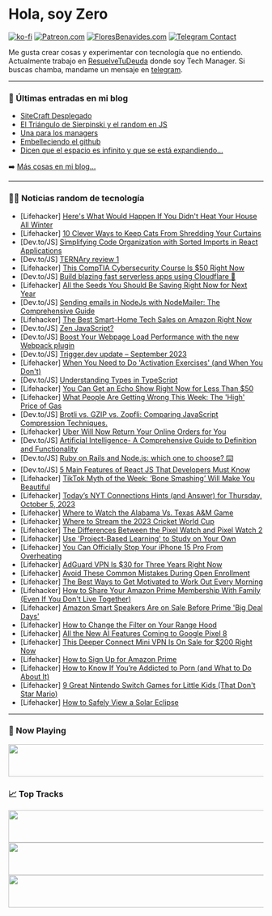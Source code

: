 # Hola, soy Zero

[![ko-fi](https://ko-fi.com/img/githubbutton_sm.svg)](https://ko-fi.com/J3J4N0LUK)
[![Patreon.com](https://img.shields.io/endpoint.svg?url=https%3A%2F%2Fshieldsio-patreon.vercel.app%2Fapi%3Fusername%3Dzerodragon%26type%3Dpatrons&style=for-the-badge)](https://patreon.com/zerodragon)
[![FloresBenavides.com](https://img.shields.io/website?down_message=oops&label=MiBlog&style=for-the-badge&up_message=online&url=https%3A%2F%2Ffloresbenavides.com)](https://floresbenavides.com)
[![Telegram Contact](https://img.shields.io/badge/escr%C3%ADbeme-ZeroDragon-%2326A5E4?style=for-the-badge&logo=telegram)](https://t.me/zerodragon)

Me gusta crear cosas y experimentar con tecnología que no entiendo.
Actualmente trabajo en [ResuelveTuDeuda](http://github.com/resuelve) donde soy Tech Manager.
Si buscas chamba, mandame un mensaje en [telegram](https://t.me/zerodragon).

---

### 📕 Últimas entradas en mi blog
<!-- BLOG-POST-LIST:START -->
- [SiteCraft Desplegado](https://floresbenavides.com/sitecraft-desplegado/)
- [El Triángulo de Sierpinski y el random en JS](https://floresbenavides.com/el-triangulo-de-sierpinski-y-el-random-en-js/)
- [Una para los managers](https://floresbenavides.com/una-para-los-managers/)
- [Embelleciendo el github](https://floresbenavides.com/embelleciendo-el-github/)
- [Dicen que el espacio es infinito y que se está expandiendo…](https://floresbenavides.com/dicen-que-el-espacio-es-infinito-y-que-se-esta-expandiendo/)
<!-- BLOG-POST-LIST:END -->

➡️ [Más cosas en mi blog...](https://floresbenavides.com)

---

### 👨‍💻 Noticias random de tecnología
<!-- TECH-POSTS:START -->
- [Lifehacker] [Here&#39;s What Would Happen If You Didn&#39;t Heat Your House All Winter](https://lifehacker.com/heres-what-would-happen-if-you-didnt-heat-your-house-al-1850902659)
- [Lifehacker] [10 Clever Ways to Keep Cats From Shredding Your Curtains](https://lifehacker.com/10-clever-ways-to-keep-cats-from-shredding-your-curtain-1850901273)
- [Dev.to/JS] [Simplifying Code Organization with Sorted Imports in React Applications](https://dev.to/itsgsashish/simplifying-code-organization-with-sorted-imports-in-react-applications-3cpk)
- [Dev.to/JS] [TERNAry review 1](https://dev.to/ireneternovets/ternary-review-1-4pkm)
- [Lifehacker] [This CompTIA Cybersecurity Course Is $50 Right Now](https://lifehacker.com/this-comptia-cybersecurity-course-is-50-right-now-1850888636)
- [Dev.to/JS] [Build blazing fast serverless apps using Cloudflare 🏃](https://dev.to/slsbytheodo/build-blazing-fast-serverless-apps-using-cloudflare-n3g)
- [Lifehacker] [All the Seeds You Should Be Saving Right Now for Next Year](https://lifehacker.com/all-the-seeds-you-should-be-saving-right-now-for-next-y-1850901886)
- [Dev.to/JS] [Sending emails in NodeJs with NodeMailer: The Comprehensive Guide](https://dev.to/alakkadshaw/sending-emails-in-nodejs-with-nodemailer-the-comprehensive-guide-5429)
- [Lifehacker] [The Best Smart-Home Tech Sales on Amazon Right Now](https://lifehacker.com/the-best-smart-home-tech-sales-on-amazon-right-now-1850901870)
- [Dev.to/JS] [Zen JavaScript?](https://dev.to/opensourcee/zen-javascript-5fjp)
- [Dev.to/JS] [Boost Your Webpage Load Performance with the new Webpack plugin](https://dev.to/fogel/boost-your-webpage-load-performance-with-the-new-webpack-plugin-1kko)
- [Dev.to/JS] [Trigger.dev update – September 2023](https://dev.to/triggerdotdev/triggerdev-update-september-2023-39oj)
- [Lifehacker] [When You Need to Do &#39;Activation Exercises&#39; &lpar;and When You Don&#39;t&rpar;](https://lifehacker.com/when-you-need-to-do-activation-exercises-and-when-you-1850901058)
- [Dev.to/JS] [Understanding Types in TypeScript](https://dev.to/bhavesh_yadav/understanding-types-in-typescript-3hm)
- [Lifehacker] [You Can Get an Echo Show Right Now for Less Than $50](https://lifehacker.com/you-can-get-an-echo-show-right-now-for-less-than-50-1850901049)
- [Lifehacker] [What People Are Getting Wrong This Week: The &#39;High&#39; Price of Gas](https://lifehacker.com/what-people-are-getting-wrong-this-week-the-high-price-1850901691)
- [Dev.to/JS] [Brotli vs. GZIP vs. Zopfli: Comparing JavaScript Compression Techniques.](https://dev.to/codingcrafts/brotli-vs-gzip-vs-zopfli-comparing-javascript-compression-techniques-1fo2)
- [Lifehacker] [Uber Will Now Return Your Online Orders for You](https://lifehacker.com/uber-will-now-return-your-online-orders-for-you-1850901068)
- [Dev.to/JS] [Artificial Intelligence- A Comprehensive Guide to Definition and Functionality](https://dev.to/oajaiml/artificial-intelligence-a-comprehensive-guide-to-definition-and-functionality-3p4o)
- [Dev.to/JS] [Ruby on Rails and Node.js: which one to choose? ⌨️](https://dev.to/proxify_dev/ruby-on-rails-and-nodejs-which-one-to-choose-2p9n)
- [Dev.to/JS] [5 Main Features of React JS That Developers Must Know](https://dev.to/jebbs/5-main-features-of-react-js-that-developers-must-know-48i8)
- [Lifehacker] [TikTok Myth of the Week: ‘Bone Smashing’ Will Make You Beautiful](https://lifehacker.com/tiktok-myth-of-the-week-bone-smashing-will-make-you-1850897318)
- [Lifehacker] [Today’s NYT Connections Hints &lpar;and Answer&rpar; for Thursday, October 5, 2023](https://lifehacker.com/nyt-connections-answer-today-october-5-2023-1850898977)
- [Lifehacker] [Where to Watch the Alabama Vs. Texas A&amp;M Game](https://lifehacker.com/where-to-watch-the-alabama-vs-texas-a-m-game-1850901048)
- [Lifehacker] [Where to Stream the 2023 Cricket World Cup](https://lifehacker.com/where-to-stream-the-2023-cricket-world-cup-1850900552)
- [Lifehacker] [The Differences Between the Pixel Watch and Pixel Watch 2](https://lifehacker.com/the-differences-between-the-pixel-watch-and-pixel-watch-1850900243)
- [Lifehacker] [Use &#39;Project-Based Learning&#39; to Study on Your Own](https://lifehacker.com/use-project-based-learning-to-study-on-your-own-1850899403)
- [Lifehacker] [You Can Officially Stop Your iPhone 15 Pro From Overheating](https://lifehacker.com/you-can-stop-your-iphone-15-pro-from-overheating-1850891798)
- [Lifehacker] [AdGuard VPN Is $30 for Three Years Right Now](https://lifehacker.com/adguard-vpn-is-30-for-three-years-right-now-1850888705)
- [Lifehacker] [Avoid These Common Mistakes During Open Enrollment](https://lifehacker.com/avoid-these-common-mistakes-during-open-enrollment-1850899618)
- [Lifehacker] [The Best Ways to Get Motivated to Work Out Every Morning](https://lifehacker.com/how-to-motivate-yourself-to-exercise-every-morning-1827028412)
- [Lifehacker] [How to Share Your Amazon Prime Membership With Family &lpar;Even If You Don&#39;t Live Together&rpar;](https://lifehacker.com/how-to-share-your-amazon-prime-membership-with-family-1850619029)
- [Lifehacker] [Amazon Smart Speakers Are on Sale Before Prime &#39;Big Deal Days&#39;](https://lifehacker.com/early-amazon-prime-day-deals-echo-speakers-1850899982)
- [Lifehacker] [How to Change the Filter on Your Range Hood](https://lifehacker.com/how-to-change-the-filter-on-your-range-hood-1850897978)
- [Lifehacker] [All the New AI Features Coming to Google Pixel 8](https://lifehacker.com/all-the-new-ai-features-coming-to-google-pixel-8-1850899112)
- [Lifehacker] [This Deeper Connect Mini VPN Is On Sale for $200 Right Now](https://lifehacker.com/this-deeper-connect-mini-vpn-is-on-sale-for-200-right-1850888671)
- [Lifehacker] [How to Sign Up for Amazon Prime](https://lifehacker.com/how-to-sign-up-for-amazon-prime-1850613497)
- [Lifehacker] [How to Know If You’re Addicted to Porn &lpar;and What to Do About It&rpar;](https://lifehacker.com/how-to-deal-with-a-porn-addiction-1850899123)
- [Lifehacker] [9 Great Nintendo Switch Games for Little Kids &lpar;That Don&#39;t Star Mario&rpar;](https://lifehacker.com/best-nintendo-switch-games-little-kids-1850897137)
- [Lifehacker] [How to Safely View a Solar Eclipse](https://lifehacker.com/how-to-safely-view-a-solar-eclipse-1847016020)<!-- TECH-POSTS:END -->

---

### 🎵 Now Playing
<a href="https://spotify-now-playing-dun.vercel.app/now-playing?open"><img src="https://spotify-now-playing-dun.vercel.app/now-playing" width="540" height="64"></a>

### 📈 Top Tracks
<a href="https://spotify-now-playing-dun.vercel.app/top-tracks?i=1&open"><img src="https://spotify-now-playing-dun.vercel.app/top-tracks?i=1" width="540" height="64"></a>
<a href="https://spotify-now-playing-dun.vercel.app/top-tracks?i=2&open"><img src="https://spotify-now-playing-dun.vercel.app/top-tracks?i=2" width="540" height="64"></a>
<a href="https://spotify-now-playing-dun.vercel.app/top-tracks?i=3&open"><img src="https://spotify-now-playing-dun.vercel.app/top-tracks?i=3" width="540" height="64"></a>
